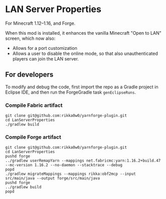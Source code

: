# LAN Server Properties
For Minecraft 1.12–1.16, and Forge.

When this mod is installed, it enhances the vanilla Minecraft "Open to LAN" screen, which now also:
* Allows for a port customization
* Allows a user to disable the online mode, so that also unauthenticated players can join the LAN server.

## For developers
To modify and debug the code, first import the repo as a Gradle project in Eclipse IDE, and then run the ForgeGradle task `genEclipseRuns`.

### Compile Fabric artifact
```
git clone git@github.com:rikka0w0/yarnforge-plugin.git
cd LanServerProperties
./gradlew build
```

### Compile Forge artifact
```
git clone git@github.com:rikka0w0/yarnforge-plugin.git
cd LanServerProperties
pushd forge
../gradlew userRemapYarn --mappings net.fabricmc:yarn:1.16.2+build.47 --mc-version 1.16.2 --no-daemon --stacktrace --debug
popd
./gradlew migrateMappings --mappings rikka:obf2mcp --input src/main/java --output forge/src/main/java
pushd forge
../gradlew build
popd
```